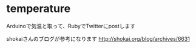 temperature
===========

Arduinoで気温と取って、RubyでTwitterにpostします

shokaiさんのブログが参考になります
http://shokai.org/blog/archives/6631
